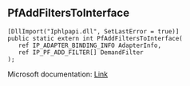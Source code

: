 ## PfAddFiltersToInterface

```
[DllImport("Iphlpapi.dll", SetLastError = true)]
public static extern int PfAddFiltersToInterface(
   ref IP_ADAPTER_BINDING_INFO AdapterInfo,
   ref IP_PF_ADD_FILTER[] DemandFilter
);
```

Microsoft documentation: [Link](https://learn.microsoft.com/en-us/previous-versions/aa376640(v=vs.85))
